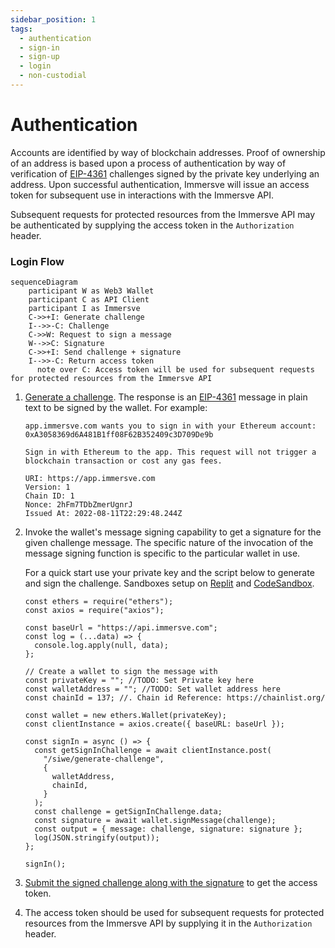 ```yaml
---
sidebar_position: 1
tags:
  - authentication
  - sign-in
  - sign-up
  - login
  - non-custodial
---
```


# Authentication

Accounts are identified by way of blockchain addresses. Proof of ownership of an address is based upon a process of authentication by way of verification of [EIP-4361](https://eips.ethereum.org/EIPS/eip-4361) challenges signed by the private key underlying an address. Upon successful authentication, Immersve will issue an access token for subsequent use in interactions with the Immersve API.

Subsequent requests for protected resources from the Immersve API may be authenticated by supplying the access token in the `Authorization` header.

### Login Flow

```mermaid
sequenceDiagram
    participant W as Web3 Wallet
    participant C as API Client
    participant I as Immersve
    C->>+I: Generate challenge
    I-->>-C: Challenge
    C->>W: Request to sign a message
    W-->>C: Signature
    C->>+I: Send challenge + signature
    I-->>-C: Return access token
	  note over C: Access token will be used for subsequent requests for protected resources from the Immersve API
```

1. [Generate a challenge](/api-reference/generate-challenge). The response is an [EIP-4361](https://eips.ethereum.org/EIPS/eip-4361) message in plain text to be signed by the wallet. For example:

   ```
   app.immersve.com wants you to sign in with your Ethereum account:
   0xA3058369d6A481B1ff08F62B352409c3D709De9b

   Sign in with Ethereum to the app. This request will not trigger a blockchain transaction or cost any gas fees.

   URI: https://app.immersve.com
   Version: 1
   Chain ID: 1
   Nonce: 2hFm7TDbZmerUgnrJ
   Issued At: 2022-08-11T22:29:48.244Z
   ```

2. Invoke the wallet's message signing capability to get a signature for the given challenge message. The specific nature of the invocation of the message signing function is specific to the particular wallet in use.

   For a quick start use your private key and the script below to generate and sign the challenge. Sandboxes setup on [Replit](https://replit.com/@BradenHolgate1/Immersve-Authentication?v=1) and [CodeSandbox](https://codesandbox.io/p/sandbox/immersve-authentication-sign-challenge-n6znxs?file=%2Findex.js).

   ```
   const ethers = require("ethers");
   const axios = require("axios");

   const baseUrl = "https://api.immersve.com";
   const log = (...data) => {
     console.log.apply(null, data);
   };

   // Create a wallet to sign the message with
   const privateKey = ""; //TODO: Set Private key here
   const walletAddress = ""; //TODO: Set wallet address here
   const chainId = 137; //. Chain id Reference: https://chainlist.org/

   const wallet = new ethers.Wallet(privateKey);
   const clientInstance = axios.create({ baseURL: baseUrl });

   const signIn = async () => {
     const getSignInChallenge = await clientInstance.post(
       "/siwe/generate-challenge",
       {
         walletAddress,
         chainId,
       }
     );
     const challenge = getSignInChallenge.data;
     const signature = await wallet.signMessage(challenge);
     const output = { message: challenge, signature: signature };
     log(JSON.stringify(output));
   };

   signIn();
   ```

3. [Submit the signed challenge along with the signature](/api-reference/login) to get the access token.
4. The access token should be used for subsequent requests for protected resources from the Immersve API by supplying it in the `Authorization` header.
